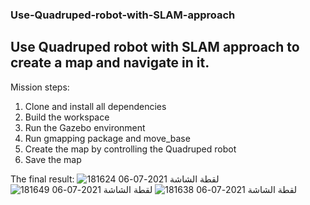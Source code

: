 ### Use-Quadruped-robot-with-SLAM-approach
## Use Quadruped robot with SLAM approach to create a map and navigate in it.

Mission steps:

1. Clone and install all dependencies 
2. Build the workspace 
3. Run the Gazebo environment
4. Run gmapping package and move_base
5. Create the map by controlling the Quadruped robot 
6. Save the map

The final result:
![لقطة الشاشة 2021-07-06 181624](https://user-images.githubusercontent.com/45512879/124633040-91096880-de8d-11eb-8bd7-7765d9df08b0.png)
![لقطة الشاشة 2021-07-06 181649](https://user-images.githubusercontent.com/45512879/124633054-95358600-de8d-11eb-8227-4dc2a3e23602.png)
![لقطة الشاشة 2021-07-06 181638](https://user-images.githubusercontent.com/45512879/124633152-ad0d0a00-de8d-11eb-9b04-89b20bedfc41.png)
